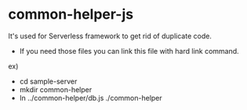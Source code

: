 # common-helper-js
It's used for Serverless framework to get rid of duplicate code.
* If you need those files you can link this file with hard link command.

ex) 
* cd sample-server
* mkdir common-helper
* ln ../common-helper/db.js ./common-helper

